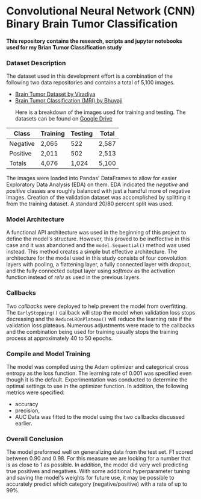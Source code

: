 # Convolutional Neural Network (CNN) Binary Brain Tumor Classification

<h4>This repository contains the research, scripts and jupyter notebooks used for my Brian Tumor Classification study</h4>

### Dataset Description
The dataset used in this development effort is a combination of the following two data repositories and contains a total of 5,100 images.
- [Brain Tumor Dataset by Viradiya](https://www.kaggle.com/datasets/preetviradiya/brian-tumor-dataset)
- [Brain Tumor Classification (MRI) by Bhuvaji](https://www.kaggle.com/datasets/sartajbhuvaji/brain-tumor-classification-mri)</p>
Here is a breakdown of the images used for training and testing.  The datasets can be found on [Google Drive](https://drive.google.com/drive/folders/1o98tM0BlMP5Y4YcHaSkTKVWMAo7NpU0F?usp=drive_link)</p>

| Class    | Training | Testing | Total |
|----------|----------|---------|-------|
| Negative | 2,065    |   522   | 2,587 |
| Positive | 2,011    |   502   | 2,513 |
| Totals   | 4,076    | 1,024   | 5,100 |

The images were loaded into Pandas' DataFrames to allow for easier Exploratory Data Analysis (EDA) on them.  EDA indicated the *negative* and *positive* classes are roughly balanced with just a handful more of negative images.  Creation of the validation dataset was accomplished by splitting it from the training dataset.  A standard 20/80 percent split was used.</p>

### Model Architecture
A functional API architecture was used in the beginning of this project to define the model's structure.  However, this proved to be ineffective in this case and it was abandoned and the `model.Sequential()` method was used instead.  This method creates a simple but effective architecture. The architecture for the model used in this study consists of four convolution layers with pooling, a flattening layer, a fully connected layer with dropout, and the fully connected output layer using *softmax* as the activation function instead of *relu* as used in the previous layers.

### Callbacks
Two *callbacks* were deployed to help prevent the model from overfitting.  The `EarlyStopping()` callback will stop the model when validation loss stops decreasing and the `ReduceLROnPlateau()` will reduce the learning rate if the validation loss plateaus.  Numerous adjustments were made to the callbacks and the combination being used for training usually stops the training process at approximately 40 to 50 epochs.

### Compile and Model Training
The model was compiled using the Adam optimizer and categorical cross entropy as the loss function.  The learning rate of 0.001 was specified even though it is the default.  Experimentation was conducted to determine the optimal settings to use in the optimizer function.  In addition, the following metrics were specified:
- accuracy
- precision,
- AUC
Data was fitted to the model using the two callbacks discussed earlier.

### Overall Conclusion
The model preformed well on generalizing data from the test set.  F1 scored between 0.90 and 0.98.  For this measure we are looking for a number that is as close to 1 as possible.  In addition, the model did very well predicting true positives and negatives.  With some additional hyperparameter tuning and saving the model's weights for future use, it may be possible to accurately predict which category (negative/positive) with a rate of up to 99%.